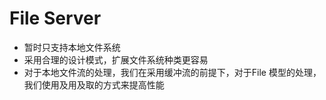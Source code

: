# File Server

+ 暂时只支持本地文件系统
+ 采用合理的设计模式，扩展文件系统种类更容易
+ 对于本地文件流的处理，我们在采用缓冲流的前提下，对于File 模型的处理，我们使用及用及取的方式来提高性能
